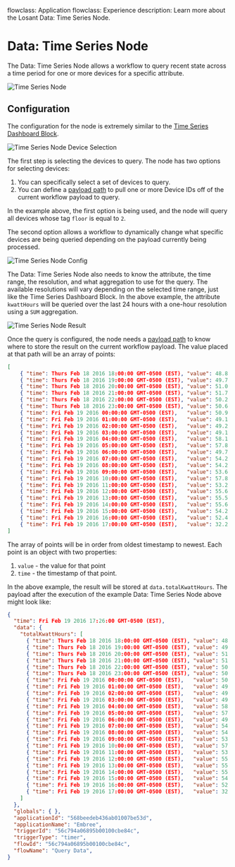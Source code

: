flowclass: Application
flowclass: Experience
description: Learn more about the Losant Data: Time Series Node.

# Data: Time Series Node

The Data: Time Series Node allows a workflow to query recent state across a time period for one or more devices for a specific attribute.

![Time Series Node](/images/workflows/data/time-series-node.png "Time Series Node")

## Configuration

The configuration for the node is extremely similar to the [Time Series Dashboard Block](/dashboards/time-series-graph/).

![Time Series Node Device Selection](/images/workflows/data/time-series-node-device.png "Time Series Node Device Selection")

The first step is selecting the devices to query. The node has two options for selecting devices:

1. You can specifically select a set of devices to query.
1. You can define a [payload path](/workflows/accessing-payload-data/#payload-paths) to pull one or more Device IDs off of the current workflow payload to query.

In the example above, the first option is being used, and the node will query all devices whose tag `floor` is equal to `2`.

The second option allows a workflow to dynamically change what specific devices are being queried depending on the payload currently being processed.

![Time Series Node Config](/images/workflows/data/time-series-node-config.png "Time Series Node Config")

The Data: Time Series Node also needs to know the attribute, the time range, the resolution, and what aggregation to use for the query. The available resolutions will vary depending on the selected time range, just like the Time Series Dashboard Block. In the above example, the attribute `kwattHours` will be queried over the last 24 hours with a one-hour resolution using a `SUM` aggregation.

![Time Series Node Result](/images/workflows/data/time-series-node-result.png "Time Series Node Result")

Once the query is configured, the node needs a [payload path](/workflows/accessing-payload-data/#payload-paths) to know where to store the result on the current workflow payload. The value placed at that path will be an array of points:

```json
[
    { "time": Thurs Feb 18 2016 18:00:00 GMT-0500 (EST), "value": 48.8 },
    { "time": Thurs Feb 18 2016 19:00:00 GMT-0500 (EST), "value": 49.7 },
    { "time": Thurs Feb 18 2016 20:00:00 GMT-0500 (EST), "value": 51.0 },
    { "time": Thurs Feb 18 2016 21:00:00 GMT-0500 (EST), "value": 51.7 },
    { "time": Thurs Feb 18 2016 22:00:00 GMT-0500 (EST), "value": 50.2 },
    { "time": Thurs Feb 18 2016 23:00:00 GMT-0500 (EST), "value": 50.6 },
    { "time": Fri Feb 19 2016 00:00:00 GMT-0500 (EST),   "value": 50.9 },
    { "time": Fri Feb 19 2016 01:00:00 GMT-0500 (EST),   "value": 49.1 },
    { "time": Fri Feb 19 2016 02:00:00 GMT-0500 (EST),   "value": 49.2 },
    { "time": Fri Feb 19 2016 03:00:00 GMT-0500 (EST),   "value": 49.1 },
    { "time": Fri Feb 19 2016 04:00:00 GMT-0500 (EST),   "value": 58.1 },
    { "time": Fri Feb 19 2016 05:00:00 GMT-0500 (EST),   "value": 57.8 },
    { "time": Fri Feb 19 2016 06:00:00 GMT-0500 (EST),   "value": 49.7 },
    { "time": Fri Feb 19 2016 07:00:00 GMT-0500 (EST),   "value": 54.2 },
    { "time": Fri Feb 19 2016 08:00:00 GMT-0500 (EST),   "value": 54.2 },
    { "time": Fri Feb 19 2016 09:00:00 GMT-0500 (EST),   "value": 53.6 },
    { "time": Fri Feb 19 2016 10:00:00 GMT-0500 (EST),   "value": 57.8 },
    { "time": Fri Feb 19 2016 11:00:00 GMT-0500 (EST),   "value": 53.2 },
    { "time": Fri Feb 19 2016 12:00:00 GMT-0500 (EST),   "value": 55.6 },
    { "time": Fri Feb 19 2016 13:00:00 GMT-0500 (EST),   "value": 55.5 },
    { "time": Fri Feb 19 2016 14:00:00 GMT-0500 (EST),   "value": 55.6 },
    { "time": Fri Feb 19 2016 15:00:00 GMT-0500 (EST),   "value": 54.2 },
    { "time": Fri Feb 19 2016 16:00:00 GMT-0500 (EST),   "value": 52.4 },
    { "time": Fri Feb 19 2016 17:00:00 GMT-0500 (EST),   "value": 32.2 }
]
```

The array of points will be in order from oldest timestamp to newest. Each point is an object with two properties:

1. `value` - the value for that point
1. `time` - the timestamp of that point.

In the above example, the result will be stored at `data.totalKwattHours`. The payload after the execution of the example Data: Time Series Node above might look like:

```json
{
  "time": Fri Feb 19 2016 17:26:00 GMT-0500 (EST),
  "data": {
    "totalKwattHours": [
      { "time": Thurs Feb 18 2016 18:00:00 GMT-0500 (EST), "value": 48.8 },
      { "time": Thurs Feb 18 2016 19:00:00 GMT-0500 (EST), "value": 49.7 },
      { "time": Thurs Feb 18 2016 20:00:00 GMT-0500 (EST), "value": 51.0 },
      { "time": Thurs Feb 18 2016 21:00:00 GMT-0500 (EST), "value": 51.7 },
      { "time": Thurs Feb 18 2016 22:00:00 GMT-0500 (EST), "value": 50.2 },
      { "time": Thurs Feb 18 2016 23:00:00 GMT-0500 (EST), "value": 50.6 },
      { "time": Fri Feb 19 2016 00:00:00 GMT-0500 (EST),   "value": 50.9 },
      { "time": Fri Feb 19 2016 01:00:00 GMT-0500 (EST),   "value": 49.1 },
      { "time": Fri Feb 19 2016 02:00:00 GMT-0500 (EST),   "value": 49.2 },
      { "time": Fri Feb 19 2016 03:00:00 GMT-0500 (EST),   "value": 49.1 },
      { "time": Fri Feb 19 2016 04:00:00 GMT-0500 (EST),   "value": 58.1 },
      { "time": Fri Feb 19 2016 05:00:00 GMT-0500 (EST),   "value": 57.8 },
      { "time": Fri Feb 19 2016 06:00:00 GMT-0500 (EST),   "value": 49.7 },
      { "time": Fri Feb 19 2016 07:00:00 GMT-0500 (EST),   "value": 54.2 },
      { "time": Fri Feb 19 2016 08:00:00 GMT-0500 (EST),   "value": 54.2 },
      { "time": Fri Feb 19 2016 09:00:00 GMT-0500 (EST),   "value": 53.6 },
      { "time": Fri Feb 19 2016 10:00:00 GMT-0500 (EST),   "value": 57.8 },
      { "time": Fri Feb 19 2016 11:00:00 GMT-0500 (EST),   "value": 53.2 },
      { "time": Fri Feb 19 2016 12:00:00 GMT-0500 (EST),   "value": 55.6 },
      { "time": Fri Feb 19 2016 13:00:00 GMT-0500 (EST),   "value": 55.5 },
      { "time": Fri Feb 19 2016 14:00:00 GMT-0500 (EST),   "value": 55.6 },
      { "time": Fri Feb 19 2016 15:00:00 GMT-0500 (EST),   "value": 54.2 },
      { "time": Fri Feb 19 2016 16:00:00 GMT-0500 (EST),   "value": 52.4 },
      { "time": Fri Feb 19 2016 17:00:00 GMT-0500 (EST),   "value": 32.2 }
    ]
  },
  "globals": { },
  "applicationId": "568beedeb436ab01007be53d",
  "applicationName": "Embree",
  "triggerId": "56c794a06895b00100cbe84c",
  "triggerType": "timer",
  "flowId": "56c794a06895b00100cbe84c",
  "flowName": "Query Data",
}
```
